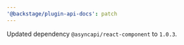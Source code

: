 ```yaml
---
'@backstage/plugin-api-docs': patch
---
```


Updated dependency `@asyncapi/react-component` to `1.0.3`.
